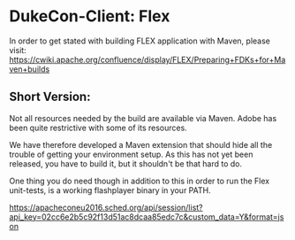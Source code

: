 # DukeCon-Client: Flex

In order to get stated with building FLEX application with Maven, please visit:
https://cwiki.apache.org/confluence/display/FLEX/Preparing+FDKs+for+Maven+builds

## Short Version:
Not all resources needed by the build are available via Maven. Adobe
has been quite restrictive with some of its resources.

We have therefore developed a Maven extension that should hide all the
trouble of getting your environment setup. As this has not yet been
released, you have to build it, but it shouldn't be that hard to do.

One thing you do need though in addition to this in order to run the
Flex unit-tests, is a working flashplayer binary in your PATH.

https://apacheconeu2016.sched.org/api/session/list?api_key=02cc6e2b5c92f13d51ac8dcaa85edc7c&custom_data=Y&format=json